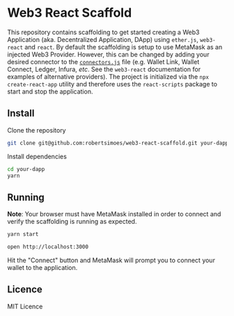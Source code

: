 # Web3 React Scaffold
This repository contains scaffolding to get started creating a Web3 Application (aka. Decentralized Application, DApp) using `ether.js`, `web3-react` and `react`. By default the scaffolding is setup to use MetaMask as an injected Web3 Provider. However, this can be changed by adding your desired connector to the [`connectors.js`](./src/connectors.js) file (e.g. Wallet Link, Wallet Connect, Ledger, Infura, _etc_. See the `web3-react` documentation for examples of alternative providers). The project is initialized via the `npx create-react-app` utility and therefore uses the `react-scripts` package to start and stop the application.

## Install
Clone the repository
```bash
git clone git@github.com:robertsimoes/web3-react-scaffold.git your-dapp
```

Install dependencies
```bash
cd your-dapp
yarn 
```

## Running 
**Note**: Your browser must have MetaMask installed in order to connect and verify the scaffolding is running as expected.

```bash
yarn start

open http://localhost:3000
```

Hit the "Connect" button and MetaMask will prompt you to connect your wallet to the application.

## Licence
MIT Licence
